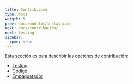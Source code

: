 ```yaml
---
title: Contribución
type: docs
weigth: 5
prev: docs/módulos/instalación
next: docs/contribución/
next: testing
sidebar:
  open: true
---
```


Esta sección es para describir las opciones de contribución:

* [Testing](testing)
* [Código](código)
* [Empaquetador](empaquetador)

